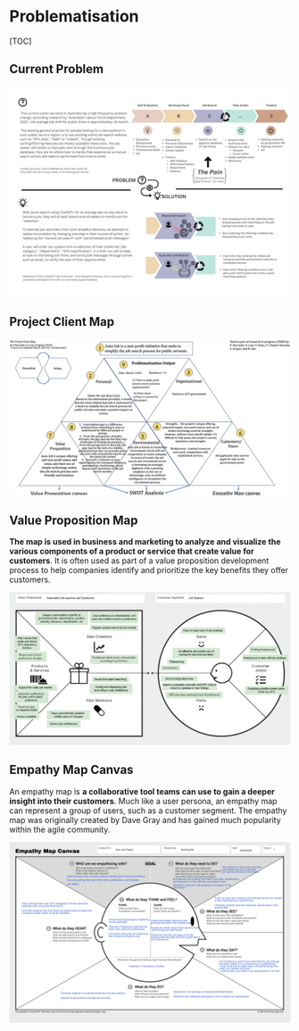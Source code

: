 







# Problematisation



[TOC]



## Current Problem 

![2023.03.04 - 12_50_43 - Problematization](assets/2023.03.04%20-%2012_50_43%20-%20Problematization-7895624.png)



## Project Client Map

![2023.03.04 - 01_07_10 Project Client Map](assets/2023.03.04%20-%2001_07_10%20Project%20Client%20Map.jpg)









## Value Proposition Map

 **The map is used in business and marketing to analyze and visualize the various components of a product or service that create value for customers**. It is often used as part of a value proposition development process to help companies identify and prioritize the key benefits they offer customers.

![2023.03.04 - 01_08_18 Value Proposition](assets/2023.03.04%20-%2001_08_18%20Value%20Proposition.png)





## Empathy Map Canvas 

An empathy map is **a collaborative tool teams can use to gain a deeper insight into their customers**. Much like a user persona, an empathy map can represent a group of users, such as a customer segment. The empathy map was originally created by Dave Gray and has gained much popularity within the agile community.

![2023.03.04 - 01_11_10 Empathy Canvas Map](assets/2023.03.04%20-%2001_11_10%20Empathy%20Canvas%20Map.png)

